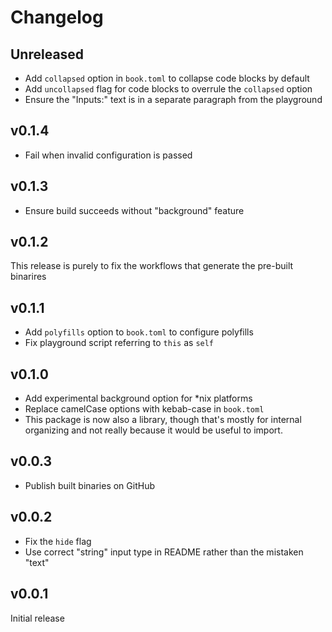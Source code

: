 # Changelog

## Unreleased

<!-- add new items here -->

- Add `collapsed` option in `book.toml` to collapse code blocks by default
- Add `uncollapsed` flag for code blocks to overrule the `collapsed` option
- Ensure the "Inputs:" text is in a separate paragraph from the playground

## v0.1.4

- Fail when invalid configuration is passed

## v0.1.3

- Ensure build succeeds without "background" feature

## v0.1.2

This release is purely to fix the workflows that generate the pre-built binarires

## v0.1.1

- Add `polyfills` option to `book.toml` to configure polyfills
- Fix playground script referring to `this` as `self`

## v0.1.0

- Add experimental background option for \*nix platforms
- Replace camelCase options with kebab-case in `book.toml`
- This package is now also a library, though that's mostly for internal
  organizing and not really because it would be useful to import.

## v0.0.3

- Publish built binaries on GitHub

## v0.0.2

- Fix the `hide` flag
- Use correct "string" input type in README rather than the mistaken "text"

## v0.0.1

Initial release
